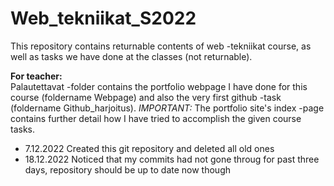 # Web_tekniikat_S2022

This repository contains returnable contents of web -tekniikat course, as well as tasks we have done at the classes (not returnable).<br>

<b>For teacher:</b><br>
Palautettavat -folder contains the portfolio webpage I have done for this course (foldername Webpage) and also the very first github -task (foldername Github_harjoitus).
<i>IMPORTANT:</i> The portfolio site's index -page contains further detail how I have tried to accomplish the given course tasks.
<br>

- 7.12.2022 Created this git repository and deleted all old ones<br>
- 18.12.2022 Noticed that my commits had not gone throug for past three days, repository should be up to date now though<br>
